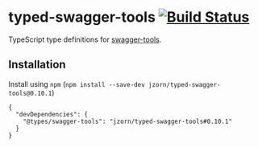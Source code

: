 # typed-swagger-tools [![Build Status](https://travis-ci.org/jzorn/typed-swagger-tools.svg?branch=master)](https://travis-ci.org/jzorn/typed-swagger-tools)

TypeScript type definitions for [swagger-tools](https://github.com/apigee-127/swagger-tools).

## Installation
Install using `npm` (`npm install --save-dev jzorn/typed-swagger-tools@0.10.1`)
```
{
  "devDependencies": {
    "@types/swagger-tools": "jzorn/typed-swagger-tools#0.10.1"
  }
}
```
